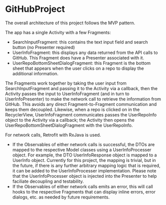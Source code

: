 # GitHubProject

The overall architecture of this project follows the MVP pattern.  

The app has a single Activity with a few Fragments:
- SearchInputFragment: this contains the text input field and search button (no Presenter required)
- UserInfoFragment: this displays any data returned from the API calls to GitHub.  This Fragment does have a Presenter associated with it.
- UserRepoBottomSheetDialogFragment: this Fragment is the bottom sheet that appears when the user clicks on a repo to display the additional information.

The Fragments work together by taking the user input from SearchInputFragment and passing it to the Activity via a callback, then the Activity passes the input to UserInfoFragment (and in turn to UserInfoPresenter) to make the network call to retrieve the information from GitHub.  This avoids any direct Fragment-to-Fragment communication and keeps them decoupled.  Likewise, when a repo is clicked on in the RecyclerView, UserInfoFragment communicates passes the UserRepoInfo object to the Activity via a callback; the Activity then opens the UserRepoBottomSheetDialogFragment with the UserRepoInfo.

For network calls, Retrofit with RxJava is used.  
- If the Observables of either network calls is successful, the DTOs are mapped to the respective Model classes using a UserInfoProcesser object.  For example, the DTO UserInfoResponse object is mapped to a UserInfo object.  Currently for this project, the mapping is trivial, but in the future, if there is any further arbitrary mapping logic that is required, it can be added to the UserInfoProcesser implementation.  Please note that the UserInfoProcesser object is injected into the Presenter to help faciliate decoupling and testability.
- If the Observables of either network calls emits an error, this will call hooks to the respective Fragments that can display inline errors, error dialogs, etc. as needed by future requirements.
